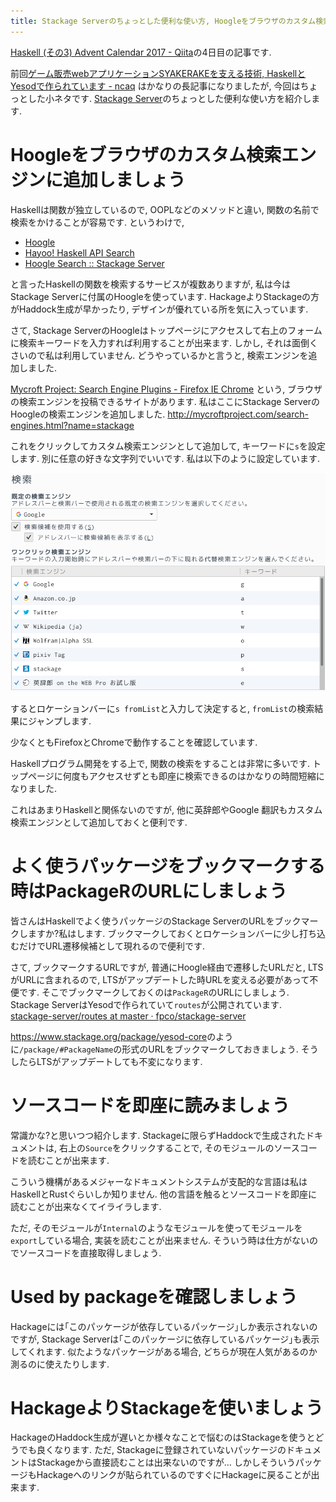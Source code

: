 ```yaml
---
title: Stackage Serverのちょっとした便利な使い方, Hoogleをブラウザのカスタム検索エンジンに追加しましょう, よく使うパッケージをブックマークする時はPackageRのURLにしましょう
---
```


[Haskell (その3) Advent Calendar 2017 - Qiita](https://qiita.com/advent-calendar/2017/haskell3)の4日目の記事です.

前回[ゲーム販売webアプリケーションSYAKERAKEを支える技術, HaskellとYesodで作られています - ncaq](https://www.ncaq.net/2017/12/03/00/00/00/)
はかなりの長記事になりましたが,
今回はちょっとした小ネタです.
[Stackage Server](https://www.stackage.org/)のちょっとした便利な使い方を紹介します.

# Hoogleをブラウザのカスタム検索エンジンに追加しましょう

Haskellは関数が独立しているので,
OOPLなどのメソッドと違い,
関数の名前で検索をかけることが容易です.
というわけで,

* [Hoogle](https://www.haskell.org/hoogle/)
* [Hayoo! Haskell API Search](https://hayoo.fh-wedel.de/)
* [Hoogle Search :: Stackage Server](https://www.stackage.org/lts-9.14/hoogle)

と言ったHaskellの関数を検索するサービスが複数ありますが,
私は今はStackage Serverに付属のHoogleを使っています.
HackageよりStackageの方がHaddock生成が早かったり,
デザインが優れている所を気に入っています.

さて,
Stackage ServerのHoogleはトップページにアクセスして右上のフォームに検索キーワードを入力すれば利用することが出来ます.
しかし,
それは面倒くさいので私は利用していません.
どうやっているかと言うと,
検索エンジンを追加しました.

[Mycroft Project: Search Engine Plugins - Firefox IE Chrome](http://mycroftproject.com/)
という,
ブラウザの検索エンジンを投稿できるサイトがあります.
私はここにStackage ServerのHoogleの検索エンジンを追加しました.
<http://mycroftproject.com/search-engines.html?name=stackage>

これをクリックしてカスタム検索エンジンとして追加して,
キーワードに`s`を設定します.
別に任意の好きな文字列でいいです.
私は以下のように設定しています.

![Firefox 設定 検索](/asset/screenshot-2017-12-03-17-31-07.png)

するとロケーションバーに`s fromList`と入力して決定すると,
`fromList`の検索結果にジャンプします.

少なくともFirefoxとChromeで動作することを確認しています.

Haskellプログラム開発をする上で,
関数の検索をすることは非常に多いです.
トップページに何度もアクセスせずとも即座に検索できるのはかなりの時間短縮になりました.

これはあまりHaskellと関係ないのですが,
他に英辞郎やGoogle 翻訳もカスタム検索エンジンとして追加しておくと便利です.

# よく使うパッケージをブックマークする時はPackageRのURLにしましょう

皆さんはHaskellでよく使うパッケージのStackage ServerのURLをブックマークしますか?私はします.
ブックマークしておくとロケーションバーに少し打ち込むだけでURL遷移候補として現れるので便利です.

さて,
ブックマークするURLですが,
普通にHoogle経由で遷移したURLだと,
LTSがURLに含まれるので,
LTSがアップデートした時URLを変える必要があって不便です.
そこでブックマークしておくのは`PackageR`のURLにしましょう.
Stackage ServerはYesodで作られていて`routes`が公開されています.
[stackage-server/routes at master · fpco/stackage-server](https://github.com/fpco/stackage-server/blob/master/config/routes)

<https://www.stackage.org/package/yesod-core>のように`/package/#PackageName`の形式のURLをブックマークしておきましょう.
そうしたらLTSがアップデートしても不変になります.

# ソースコードを即座に読みましょう

常識かな?と思いつつ紹介します.
Stackageに限らずHaddockで生成されたドキュメントは,
右上の`Source`をクリックすることで,
そのモジュールのソースコードを読むことが出来ます.

こういう機構があるメジャーなドキュメントシステムが支配的な言語は私はHaskellとRustぐらいしか知りません.
他の言語を触るとソースコードを即座に読むことが出来なくてイライラします.

ただ,
そのモジュールが`Internal`のようなモジュールを使ってモジュールを`export`している場合,
実装を読むことが出来ません.
そういう時は仕方がないのでソースコードを直接取得しましょう.

# Used by packageを確認しましょう

Hackageには｢このパッケージが依存しているパッケージ｣しか表示されないのですが,
Stackage Serverは｢このパッケージに依存しているパッケージ｣も表示してくれます.
似たようなパッケージがある場合,
どちらが現在人気があるのか測るのに使えたりします.

# HackageよりStackageを使いましょう

HackageのHaddock生成が遅いとか様々なことで悩むのはStackageを使うとどうでも良くなります.
ただ,
Stackageに登録されていないパッケージのドキュメントはStackageから直接読むことは出来ないのですが…
しかしそういうパッケージもHackageへのリンクが貼られているのですぐにHackageに戻ることが出来ます.
